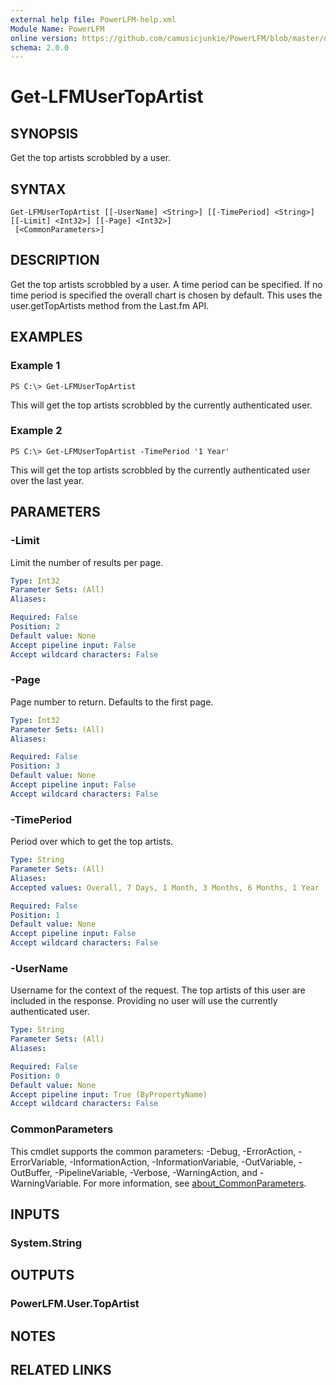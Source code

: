 ```yaml
---
external help file: PowerLFM-help.xml
Module Name: PowerLFM
online version: https://github.com/camusicjunkie/PowerLFM/blob/master/docs/Get-LFMUserTopArtist.md
schema: 2.0.0
---
```


# Get-LFMUserTopArtist

## SYNOPSIS
Get the top artists scrobbled by a user.

## SYNTAX

```
Get-LFMUserTopArtist [[-UserName] <String>] [[-TimePeriod] <String>] [[-Limit] <Int32>] [[-Page] <Int32>]
 [<CommonParameters>]
```

## DESCRIPTION
Get the top artists scrobbled by a user.
A time period can be specified.
If no time period is specified the overall chart is chosen by default.
This uses the user.getTopArtists method from the Last.fm API.

## EXAMPLES

### Example 1
```
PS C:\> Get-LFMUserTopArtist
```

This will get the top artists scrobbled by the currently authenticated user.

### Example 2
```
PS C:\> Get-LFMUserTopArtist -TimePeriod '1 Year'
```

This will get the top artists scrobbled by the currently authenticated user over the last year.

## PARAMETERS

### -Limit
Limit the number of results per page.

```yaml
Type: Int32
Parameter Sets: (All)
Aliases:

Required: False
Position: 2
Default value: None
Accept pipeline input: False
Accept wildcard characters: False
```

### -Page
Page number to return.
Defaults to the first page.

```yaml
Type: Int32
Parameter Sets: (All)
Aliases:

Required: False
Position: 3
Default value: None
Accept pipeline input: False
Accept wildcard characters: False
```

### -TimePeriod
Period over which to get the top artists.

```yaml
Type: String
Parameter Sets: (All)
Aliases:
Accepted values: Overall, 7 Days, 1 Month, 3 Months, 6 Months, 1 Year

Required: False
Position: 1
Default value: None
Accept pipeline input: False
Accept wildcard characters: False
```

### -UserName
Username for the context of the request.
The top artists of this user are included in the response.
Providing no user will use the currently authenticated user.

```yaml
Type: String
Parameter Sets: (All)
Aliases:

Required: False
Position: 0
Default value: None
Accept pipeline input: True (ByPropertyName)
Accept wildcard characters: False
```

### CommonParameters
This cmdlet supports the common parameters: -Debug, -ErrorAction, -ErrorVariable, -InformationAction, -InformationVariable, -OutVariable, -OutBuffer, -PipelineVariable, -Verbose, -WarningAction, and -WarningVariable. For more information, see [about_CommonParameters](http://go.microsoft.com/fwlink/?LinkID=113216).

## INPUTS

### System.String
## OUTPUTS

### PowerLFM.User.TopArtist
## NOTES

## RELATED LINKS
